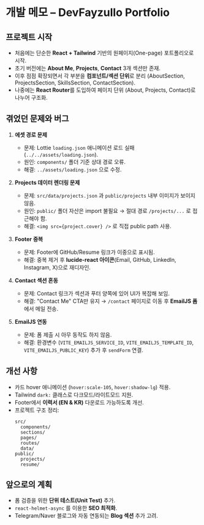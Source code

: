 # 개발 메모 – DevFayzullo Portfolio

## 프로젝트 시작

- 처음에는 단순한 **React + Tailwind** 기반의 원페이지(One-page) 포트폴리오로 시작.
- 초기 버전에는 **About Me**, **Projects**, **Contact** 3개 섹션만 존재.
- 이후 점점 확장되면서 각 부분을 **컴포넌트/섹션 단위**로 분리 (AboutSection, ProjectsSection, SkillsSection, ContactSection).
- 나중에는 **React Router**를 도입하여 페이지 단위 (About, Projects, Contact)로 나누어 구조화.

## 겪었던 문제와 버그

1. **에셋 경로 문제**

   - 문제: Lottie `loading.json` 애니메이션 로드 실패 (`../../assets/loading.json`).
   - 원인: `components/` 폴더 기준 상대 경로 오류.
   - 해결: `../assets/loading.json` 으로 수정.

2. **Projects 데이터 렌더링 문제**

   - 문제: `src/data/projects.json` 과 `public/projects` 내부 이미지가 보이지 않음.
   - 원인: `public/` 폴더 자산은 import 불필요 → 절대 경로 `/projects/...` 로 접근해야 함.
   - 해결: `<img src={project.cover} />` 로 직접 public path 사용.

3. **Footer 중복**

   - 문제: Footer에 GitHub/Resume 링크가 이중으로 표시됨.
   - 해결: 중복 제거 후 **lucide-react 아이콘**(Email, GitHub, LinkedIn, Instagram, X)으로 재디자인.

4. **Contact 섹션 혼동**

   - 문제: Contact 링크가 섹션과 푸터 양쪽에 있어 UI가 복잡해 보임.
   - 해결: "Contact Me" CTA만 유지 → `/contact` 페이지로 이동 후 **EmailJS 폼**에서 메일 전송.

5. **EmailJS 연동**
   - 문제: 폼 제출 시 아무 동작도 하지 않음.
   - 해결: 환경변수 (`VITE_EMAILJS_SERVICE_ID`, `VITE_EMAILJS_TEMPLATE_ID`, `VITE_EMAILJS_PUBLIC_KEY`) 추가 후 `sendForm` 연결.

## 개선 사항

- 카드 hover 애니메이션 (`hover:scale-105`, `hover:shadow-lg`) 적용.
- Tailwind `dark:` 클래스로 다크모드/라이트모드 지원.
- Footer에서 **이력서 (EN & KR)** 다운로드 가능하도록 개선.
- 프로젝트 구조 정리:
  ```
  src/
    components/
    sections/
    pages/
    routes/
    data/
  public/
    projects/
    resume/
  ```

## 앞으로의 계획

- 폼 검증을 위한 **단위 테스트(Unit Test)** 추가.
- `react-helmet-async` 를 이용한 **SEO 최적화**.
- Telegram/Naver 블로그와 자동 연동되는 **Blog 섹션** 추가 고려.

